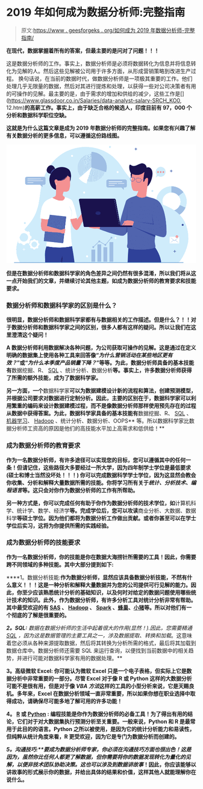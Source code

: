 # 2019 年如何成为数据分析师:完整指南

> 原文:[https://www . geesforgeks . org/如何成为 2019 年数据分析师-完整指南/](https://www.geeksforgeeks.org/how-to-become-a-data-analyst-in-2019-a-complete-guide/)

**在现代，数据掌握着所有的答案，但最主要的是问对了问题！！！**

这是数据分析师的工作。事实上，数据分析师是必须将数据转化为信息并将信息转化为见解的人。然后这些见解被公司用于许多方面，从形成营销策略到改进生产过程。
换句话说，在当前的数据时代，做数据分析师是一项极其重要的工作。他们处理几乎无限量的数据，然后对其进行提炼和处理，以获得一些对公司决策者有用的可操作的见解。最主要的是，由于需求的增加和供给的减少，这些工作是[](https://www.glassdoor.co.in/Salaries/data-analyst-salary-SRCH_KO0, 12.htm)**的高薪工作。事实上，由于缺乏合格的候选人，印度目前有 97，000 个分析和数据科学职位空缺。**

**这就是为什么这篇文章是成为 2019 年数据分析师的完整指南。如果您有兴趣了解有关数据分析的更多信息，可以遵循这份路线图。**

**![How to Become Data Analyst](img/4c4ef38695996707db7b17c95cc2255d.png)**

**但是在数据分析师和数据科学家的角色差异之间仍然有很多混淆，所以我们将从这一点开始我们的文章，并继续讨论其他主题，如成为数据分析师的教育要求和技能要求。**

### **数据分析师和数据科学家的区别是什么？**

**很明显，数据分析师和数据科学家都有与数据相关的工作描述。但是什么？！！对于数据分析师和数据科学家之间的区别，很多人都有这样的疑问。所以让我们在这里澄清这个疑问！**

**A **数据分析师**利用数据解决各种问题，为公司获取可操作的见解。这是通过在定义明确的数据集上使用各种工具来回答像“*为什么营销活动在某些地区更有效？*”或“*为什么本季度产品销量下降？*”等等。为此，数据分析师具备的基本技能有**数据挖掘、R、 [SQL](https://www.geeksforgeeks.org/sql-tutorial/) 、统计分析、数据分析**等。事实上，许多数据分析师获得了所需的额外技能，成为了数据科学家。**

**另一方面，一个**数据科学家**可以为数据建模设计新的流程和算法，创建预测模型，并根据公司要求对数据进行定制分析。因此，主要的区别在于，数据科学家可以利用繁重的编码来设计数据建模过程，而不是像数据分析师那样使用预先存在的过程从数据中获得答案。为此，数据科学家具备的基本技能有**数据挖掘、R、 [SQL](https://www.geeksforgeeks.org/sql-tutorial/) 、[机器学习](https://www.geeksforgeeks.org/machine-learning/)、 [Hadoop](https://www.geeksforgeeks.org/hadoop-introduction/) 、统计分析、数据分析、OOPS** 等。所以数据科学家比数据分析师工资高的原因是他们的高技能水平加上高需求和低供给！**

### **成为数据分析师的教育要求**

**作为一名数据分析师，有许多途径可以实现您的目标，您可以遵循其中的任何一条！但请记住，这些路径大多要经过一所大学，因为四年制学士学位是最低要求(硕士和博士当然没坏处！！！)
你可以完成数据科学学士学位，因为这显然会教会你收集、分析和解释大量数据所需的技能。你将学习所有关于*统计、分析技术、编程语言*等。这只会对你作为数据分析师的工作有所帮助。**

**另一种方式是，你可以完成任何有助于你作为数据分析师的技术学位，如**计算机科学、统计学、数学、经济学**等。完成学位后，您可以攻读**商业分析、大数据、数据科学**等硕士学位。因为他们都将为数据分析工作做出贡献。或者你甚至可以在学士学位后实习，这将为你提供所需的实践经验。**

### **成为数据分析师的技能要求**

**作为一名数据分析师，你的技能是你在数据大海捞针所需要的工具！因此，你需要跨不同领域的多种技能。其中大部分提到如下:**

****1。数据分析技能:**作为数据分析师，显然应该具备数据分析技能，不然有什么意义！！！这是一种分析和解释大量数据并为您的公司提供可行见解的能力。因此，你至少应该熟悉统计分析的基础知识，以及何时对给定的数据问题使用哪些统计技术的知识。此外，作为数据分析师，有许多分析工具对统计分析非常有帮助。其中最受欢迎的有 [SAS](https://www.geeksforgeeks.org/introduction-to-sas-programming/) 、 [Hadoop](https://www.geeksforgeeks.org/hadoop-an-introduction/) 、 [Spark](https://www.geeksforgeeks.org/introduction-pyspark-distributed-computing-apache-spark/) 、[蜂巢](https://www.geeksforgeeks.org/apache-hive/)、[小猪](https://www.geeksforgeeks.org/introduction-to-apache-pig/)等。所以对他们有一个彻底的了解是很重要的。**

****2。SQL:** 数据在数据分析师的生活中起着很大的作用(显然！).因此，您需要精通 [SQL](https://www.geeksforgeeks.org/sql-tutorial/) ，因为这是数据管理的主要工具之一，涉及*数据提取、转换和加载*。这意味着您必须从各种来源提取数据，然后将其转换为分析所需的格式，最后将其加载到数据仓库中。数据分析师还需要 SQL 来运行查询，以便找到当前数据中的相关趋势，并进行可能对数据科学家有用的数据处理。**

****3。高级微软 Excel:** 你可能认为微软 Excel 只是一个电子表格，但实际上它是数据分析中非常重要的一部分。尽管 Excel 对于像 R 或 Python 这样的大数据分析可能不是很有用，但是对于像 *VBA 方法*这样的工具的小型分析来说，它是天赐良机。多年来，Excel 在数据分析领域一直非常重要，所以如果你想在职业选择中取得成功，请确保尽可能多地了解可用的许多功能！**

****4。 [R](https://www.geeksforgeeks.org/simple-linear-regression-using-r/) 或 [Python](https://www.geeksforgeeks.org/python-programming-language/) :** 编程技能是你作为数据分析师的必备工具！为了得出有用的结论，它们对于对大数据集执行预测分析至关重要。一般来说，Python 和 R 是最常用于此目的的语言。Python 之所以被使用，是因为它的统计分析能力和易读性，但纯粹从统计角度来看，R 更受欢迎，因为它是专门为数据分析而创建的。**

****5。沟通技巧:**要成为数据分析师专家，你必须在沟通技巧方面也很出色！这是因为，虽然你比任何人都更了解数据，但你需要将你的数据发现转化为量化的见解，以便非技术团队协助决策。这也可以涉及到*数据讲故事*！因此，你应该能够以讲故事的形式展示你的数据，并给出具体的结果和价值，这样其他人就能理解你在说什么。**